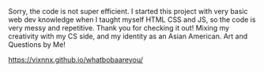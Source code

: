 Sorry, the code is not super efficient. I started this project with very basic web dev knowledge when I taught myself HTML CSS and JS, so the code is very messy and repetitive. 
Thank you for checking it out!
Mixing my creativity with my CS side, and my identity as an Asian American.
Art and Questions by Me!

https://vixnnx.github.io/whatbobaareyou/ 

